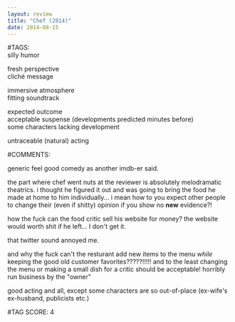 ```yaml
---  
layout: review  
title: "Chef (2014)"  
date: 2014-08-15  
---  
```

  
#TAGS:  
silly humor  
  
fresh perspective  
cliché message  
  
immersive atmosphere  
fitting soundtrack  
  
expected outcome  
acceptable suspense (developments predicted minutes before)  
some characters lacking development  
  
untraceable (natural) acting  
  
#COMMENTS:  
  
generic feel good comedy as another imdb-er said.  
  
the part where chef went nuts at the reviewer is absolutely melodramatic theatrics. i thought he figured it out and was going to bring the food he made at home to him individually... i mean how to you expect other people to change their (even if shitty) opinion if you show no **new** evidence?!  
  
how the fuck can the food critic sell his website for money? the website would worth shit if he left... I don't get it.  
  
that twitter sound annoyed me.  
  
and why the fuck can't the resturant add new items to the menu *while* keeping the good old customer favorites?????!!!!! and to the least changing the menu or making a small dish for a critic should be acceptable! horribly run business by the "owner"  
  
good acting and all, except some characters are so out-of-place (ex-wife's ex-husband, publicists etc.)  
  
  
  
  
  
#TAG SCORE: 4  
